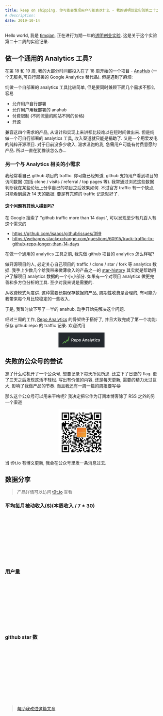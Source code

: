 ```yaml
---
title: keep on shipping, 你可能会发现用户可能喜欢什么 - 我的透明创业实验第二十二周
# description: 
date: 2019-10-14
---
```


Hello world, 我是 [timqian](https://github.com/timqian), 正在进行为期一年的[透明创业实验](https://blog.t9t.io/transparent-startup-experiment-2019-05-20/). 这是关于这个实验第二十二周的实验记录. 

## 做一个通用的 Analytics 工具?

在第 18 和 19 周, 我的大部分时间都投入在了 18 周开始的一个项目 - [AnaHub](https://github.com/timqian/anahub) (一个无服务,可自行部署的 Google Analytics 替代品). 但是遇到了麻烦:

纯做一个自部署的 analytics 工具比较简单, 但是要同时兼顾下面几个需求不那么容易

- 允许用户自行部署
- 允许用户用我部署的 anahub
- 付费限制 (不同流量的网站不同的价格)
- 开源

兼容这四个需求的产品, 从设计和实现上来讲都比较难以在短时间做出来. 但是纯做一个可自行部署的 analytics 工具, 收入渠道就只能是捐助了. 又是一个用爱发电的纯粹开源项目. 对于目前没多少收入, 渴求温饱的我, 急需用户可能有付费意愿的产品. 所以一直在犹豫该怎么办...

### 另一个与 Analytics 相关的小需求

我经常看自己 github 项目的 traffic. 你可能已经知道, github 支持用户看到项目的访问数据 (包括 clone / visits / referral / top pages 等). 我常通过浏览这些数据判断我在某些论坛上分享自己的项目之后效果如何. 不过官方 traffic 有一个缺点, 只能看到最近 14 天的数据. 要是有完整的 traffic 记录就好了.

#### 这个问题有其他人碰到吗?

在 Google 搜索了 "github traffic more than 14 days", 可以发现至少有几百人有这个需求的

- https://github.com/isaacs/github/issues/399
- https://webapps.stackexchange.com/questions/60915/track-traffic-to-github-repo-longer-than-14-days

在做一个通用的 analytics 工具之前, 我先做 github 项目的 analytics 怎么样呢?

做开源项目的人, 必定关心自己项目的 traffic / clone / star / fork 等 analytics 数据. 我手上少数几个给我带来微薄收入的产品之一的 [star-history](https://github.com/timqian/star-history) 其实就是帮助用户了解项目 analytics 数据的一个小小部分. 如果有一个对项目 analytics 做更完善和多方位分析的工具. 至少对我来说是需要的.

从收费模式角度讲. 这种需要长期保存数据的产品, 周期性收费是合理的, 有可能为我带来每个月比较稳定的一些收入.

于是, 我暂时放下写了一半的 anahub, 动手开始先解决这个问题.

经过三周的工作, [Repo Analytics](https://repo-analytics.github.io) 的骨架终于搭好了, 并且大致完成了第一个功能: 保存 github repo 的 traffic 记录. 欢迎试用

<a href="https://repo-analytics.github.io">
  <img src="https://raw.githubusercontent.com/timqian/images/master/20191002233726.png" style="display: block; margin-left: auto; margin-right: auto;width: 30%;">
</a>

## 失败的公众号的尝试

忘了什么动机开了一个公众号, 想要记录下每天所见所思. 还立下了日更的 flag. 更了三天之后发现这活不轻松. 写出有价值的内容, 还是每天更新, 需要的精力太过巨大, 影响了我做产品的节奏. 而且我还有一周一篇的周报要写😂

那么这个公众号可以用来干啥呢? 我决定把它作为订阅本博客除了 RSS 之外的另一个渠道

<img src="https://raw.githubusercontent.com/timqian/images/master/20190926202015.jpg" style="display: block; margin-left: auto; margin-right: auto;width: 30%;">

当 t9t.io 有博文更新, 我会在公众号里发一条消息过去.

## 数据分享

> 产品详情可以访问 [t9t.io](https://t9t.io) 查看

### 平均每月被动收入($)(本周收入 / 7 * 30)

<svg id="incomeChart"></svg>

### 用户量
<svg id="userChart"></svg>

### github star 数
<svg id="starChart"></svg>

<br/>

> [帮助我改进这篇文章](https://github.com/t9tio/blog/blob/master/source/_posts/t9t-week22.md)

<script src="https://cdn.jsdelivr.net/npm/chart.xkcd@1.1.3/dist/chart.xkcd.min.js"></script>

<script>
var incomesvg = document.getElementById('incomeChart');
var usersvg = document.getElementById('userChart');
var starsvg = document.getElementById('starChart');


new chartXkcd.XY(incomesvg, {
  xLabel: 'weeks',
  data: {
    datasets: [{
        label: 'star-history',
        data: [{x:0,y:0.69},{x:1,y:0},{x:2,y:25.7},{x:3,y:12.8},{x:4,y:0},{x:5,y:8.571428571428571},{x:6,y:4.285714285714286},{x:7,y:4.285714285714286},{x:8,y:8.571428571428571},{x:9,y:8.571428571428571},{x:10,y:4.285714285714286},{x:11,y:17.142857142857142},{x:12,y:8.571428571428571},{x:13,y:3/7*30},{x:14,y:1/7*30},{x:15,y:3/7*30},{x:16,y:2/7*30},{x:17,y:0},{x:18,y:3/7*30},{x:21,y:1/7*30}]
    }, {
        label: 'patron',
        data: [{x:10,y:0},{x:11,y:1},{x:12,y:1},{x:13,y:2},{x:14,y:8},{x:15,y:8},{x:16,y:9},{x:17,y:10},{x:18,y:10},{x:21,y:9}]
    }]
  },
  options: {
    showLine: true,
    dotSize: 0.5,
    xTickCount: 5,
  },
});

new chartXkcd.XY(usersvg, {
  xLabel: 'weeks',
  data: {
      datasets: [{
          label: 'wewe',
          data: [{x:3,y:0},{x:4,y:60},{x:5,y:80},{x:6,y:91},{x:7,y:95},{x:8,y:95},{x:9,y:103},{x:10,y:103},{x:11,y:103},{x:12,y:103},{x:13,y:103},{x:14,y:103},{x:15,y:103},{x:16,y:108},{x:16,y:108},{x:17,y:111},{x:18,y:111},{x:21,y:127}]
      },{
          label: 'open source jobs',
          data: [{x:0,y:39},{x:1,y:60},{x:2,y:62},{x:3,y:80},{x:4,y:101},{x:5,y:105},{x:6,y:109},{x:7,y:111},{x:8,y:113},{x:9,y:114},{x:10,y:119},{x:11,y:121},{x:12,y:122},{x:13,y:123},{x:14,y:123},{x:15,y:127},{x:16,y:131},{x:17,y:132},{x:18,y:133},{x:21,y:139}]
      },{
          label: 'tomato-pie',
          data: [{x:0,y:653},{x:1,y:673},{x:2,y:722},{x:3,y:634},{x:4,y:647},{x:5,y:705},{x:6,y:681},{x:7,y:714},{x:8,y:712},{x:9,y:733},{x:10,y:774},{x:11,y:779},{x:12,y:801},{x:13,y:821},{x:14,y:898},{x:15,y:911},{x:16,y:981},{x:17,y:917},{x:18,y:920},{x:21,y:875}]
      },{
          label: 'star-history',
          data: [{x:0,y:21},{x:1,y:21},{x:2,y:28},{x:3,y:33},{x:4,y:33},{x:5,y:34},{x:6,y:39},{x:7,y:38},{x:8,y:40},{x:9,y:47},{x:10,y:48},{x:11,y:50},{x:12,y:61},{x:13,y:58},{x:14,y:55},{x:15,y:57},{x:16,y:58},{x:17,y:58},{x:18,y:63},{x:21,y:73}]
      }]
  },
  options: {
    showLine: true,
    dotSize: 0.5,
    xTickCount: 5,
  }
});

new chartXkcd.XY(starsvg, {
  xLabel: 'weeks',
  data: {
    datasets: [{
        label: 'wewe',
        data: [{x:4,y:0},{x:5,y:11},{x:6,y:33},{x:7,y:57},{x:8,y:70},{x:9,y:77},{x:10,y:78},{x:11,y:102},{x:12,y:103},{x:13,y:108},{x:14,y:111},{x:15,y:114},{x:16,y:211},{x:17,y:242},{x:18,y:250},{x:21,y:269}]
    },{
        label: 'open source jobs',
        data: [{x:0,y:731},{x:1,y:764},{x:2,y:763},{x:3,y:821},{x:4,y:872},{x:5,y:891},{x:6,y:898},{x:7,y:903},{x:8,y:934},{x:9,y:940},{x:10,y:956},{x:11,y:962},{x:12,y:966},{x:13,y:967},{x:14,y:976},{x:15,y:980},{x:16,y:994},{x:17,y:1002},{x:18,y:1005},{x:21,y:1020}]
    },{
        label: 'tomato-pie',
        data: [{x:0,y:107},{x:1,y:113},{x:2,y:117},{x:3,y:118},{x:4,y:125},{x:5,y:126},{x:6,y:128},{x:7,y:129},{x:8,y:134},{x:9,y:134},{x:10,y:136},{x:11,y:136},{x:12,y:139},{x:13,y:139},{x:14,y:141},{x:15,y:148},{x:16,y:155},{x:17,y:156},{x:18,y:158},{x:21,y:164}]
    },{
        label: 'star-history',
        data: [{x:0,y:921},{x:1,y:998},{x:2,y:1110},{x:3,y:1129},{x:4,y:1154},{x:5,y:1178},{x:6,y:1190},{x:7,y:1216},{x:8,y:1238},{x:9,y:1246},{x:10,y:1276},{x:11,y:1291},{x:12,y:1299},{x:13,y:1308},{x:14,y:1328},{x:15,y:1343},{x:16,y:1361},{x:17,y:1367},{x:18,y:1382},{x:21,y:1422}]
    }, {
        label: 'chart.xkcd',
        data: [{x:12,y:3},{x:13,y:500},{x:14,y:3069},{x:15,y:3764},{x:16,y:4308},{x:17,y:4508},{x:18,y:4651},{x:21,y:5166}]
    }]
  },
  options: {
    showLine: true,
    dotSize: 0.5,
    xTickCount: 5,
  }
});


</script>

